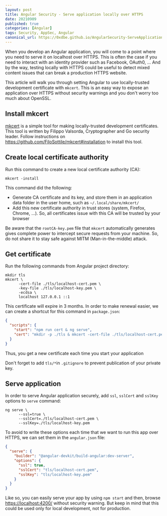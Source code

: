 ```yaml
---
layout: post
title: Angular Security - Serve application locally over HTTPS
date: 20210909
published: true
categories: [Angular]
tags: Security, AppSec, Angular
canonical_url: https://0xdbe.github.io/AngularSecurity-ServeApplicationLocallyOverHttps/
---
```


When you develop an Angular application, you will come to a point where you need to serve it on localhost over HTTPS. This is often the case if you need to interact with an identity provider such as Facebook, OAuth0, ... And by the way, testing locally with HTTPS could be useful to detect mixed content issues that can break a production HTTPS website.

This article will walk you through setting Angular to use locally-trusted development certificate with ``mkcert``. This is an easy way to expose an application over HTTPS without security warnings and you don't worry too much about OpenSSL.
 

## Install mkcert

[mkcert](https://github.com/FiloSottile/mkcert) is a simple tool for making locally-trusted development certificates.
This tool is written by Filippo Valsorda, Cryptographer and Go security leader. Follow instructions on https://github.com/FiloSottile/mkcert#installation to install this tool.


## Create local certificate authority

Run this command to create a new local certificate authority (CA):

```shell
mkcert -install
```

This command did the following:

- Generate CA certificate and its key, and store them in an application data folder in the user home, such as ``~/.local/share/mkcert/``
- Add this new certificate authority in trust stores (system, Firefox, Chrome, ...). So, all certificates issue with this CA will be trusted by your browser

Be aware that the ``rootCA-key.pem`` file that ``mkcert`` automatically generates gives complete power to intercept secure requests from your machine. So, do not share it to stay safe against MITM (Man-in-the-middle) attack.


## Get certificate

Run the following commands from Angular project directory:

```shell
mkdir tls
mkcert \
      -cert-file ./tls/localhost-cert.pem \
      -key-file ./tls/localhost-key.pem \
      -ecdsa \
      localhost 127.0.0.1 ::1
```

This certificate will expire in 3 months. In order to make renewal easier, we can create a shortcut for this command in ``package.json``:

```json
{
  "scripts": {
    "start": "npm run cert & ng serve",
    "cert": "mkdir -p ./tls & mkcert -cert-file ./tls/localhost-cert.pem -key-file ./tls/localhost-key.pem -ecdsa localhost 127.0.0.1 ::1"
  }
}
```

Thus, you get a new certificate each time you start your application

Don't forget to add ``tls/*``in ``.gitignore`` to prevent publication of your private key.



## Serve application

In order to serve Angular application securely, add ``ssl``, ``sslCert`` and ``sslKey`` options to ``serve`` command:

```shell
ng serve \
      --ssl=true \
      --sslCert=./tls/localhost-cert.pem \
      --sslKey=./tls/localhost-key.pem
```

To avoid to write these options each time that we want to run this app over HTTPS, we can set them in the ``angular.json`` file:

```json
{
  "serve": {
    "builder": "@angular-devkit/build-angular:dev-server",
    "options": {
      "ssl": true,
      "sslCert": "tls/localhost-cert.pem",
      "sslKey": "tls/localhost-key.pem"
    }
  }
}
```

Like so, you can easily serve your app by using ``npm start`` and then, browse [https://localhost:4200/](https://localhost:4200/) without security warning. But keep in mind that this could be used only for local development, not for production.
